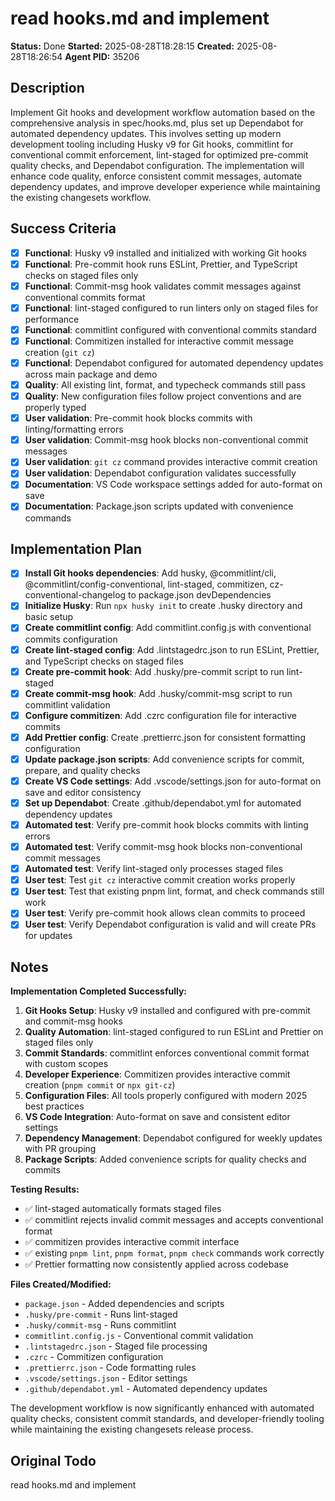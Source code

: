 # read hooks.md and implement

**Status:** Done
**Started:** 2025-08-28T18:28:15
**Created:** 2025-08-28T18:26:54
**Agent PID:** 35206

## Description

Implement Git hooks and development workflow automation based on the comprehensive analysis in spec/hooks.md, plus set up Dependabot for automated dependency updates. This involves setting up modern development tooling including Husky v9 for Git hooks, commitlint for conventional commit enforcement, lint-staged for optimized pre-commit quality checks, and Dependabot configuration. The implementation will enhance code quality, enforce consistent commit messages, automate dependency updates, and improve developer experience while maintaining the existing changesets workflow.

## Success Criteria

- [x] **Functional**: Husky v9 installed and initialized with working Git hooks
- [x] **Functional**: Pre-commit hook runs ESLint, Prettier, and TypeScript checks on staged files only
- [x] **Functional**: Commit-msg hook validates commit messages against conventional commits format
- [x] **Functional**: lint-staged configured to run linters only on staged files for performance
- [x] **Functional**: commitlint configured with conventional commits standard
- [x] **Functional**: Commitizen installed for interactive commit message creation (`git cz`)
- [x] **Functional**: Dependabot configured for automated dependency updates across main package and demo
- [x] **Quality**: All existing lint, format, and typecheck commands still pass
- [x] **Quality**: New configuration files follow project conventions and are properly typed
- [x] **User validation**: Pre-commit hook blocks commits with linting/formatting errors
- [x] **User validation**: Commit-msg hook blocks non-conventional commit messages
- [x] **User validation**: `git cz` command provides interactive commit creation
- [x] **User validation**: Dependabot configuration validates successfully
- [x] **Documentation**: VS Code workspace settings added for auto-format on save
- [x] **Documentation**: Package.json scripts updated with convenience commands

## Implementation Plan

- [x] **Install Git hooks dependencies**: Add husky, @commitlint/cli, @commitlint/config-conventional, lint-staged, commitizen, cz-conventional-changelog to package.json devDependencies
- [x] **Initialize Husky**: Run `npx husky init` to create .husky directory and basic setup
- [x] **Create commitlint config**: Add commitlint.config.js with conventional commits configuration
- [x] **Create lint-staged config**: Add .lintstagedrc.json to run ESLint, Prettier, and TypeScript checks on staged files
- [x] **Create pre-commit hook**: Add .husky/pre-commit script to run lint-staged
- [x] **Create commit-msg hook**: Add .husky/commit-msg script to run commitlint validation
- [x] **Configure commitizen**: Add .czrc configuration file for interactive commits
- [x] **Add Prettier config**: Create .prettierrc.json for consistent formatting configuration
- [x] **Update package.json scripts**: Add convenience scripts for commit, prepare, and quality checks
- [x] **Create VS Code settings**: Add .vscode/settings.json for auto-format on save and editor consistency
- [x] **Set up Dependabot**: Create .github/dependabot.yml for automated dependency updates
- [x] **Automated test**: Verify pre-commit hook blocks commits with linting errors
- [x] **Automated test**: Verify commit-msg hook blocks non-conventional commit messages
- [x] **Automated test**: Verify lint-staged only processes staged files
- [x] **User test**: Test `git cz` interactive commit creation works properly
- [x] **User test**: Test that existing pnpm lint, format, and check commands still work
- [x] **User test**: Verify pre-commit hook allows clean commits to proceed
- [x] **User test**: Verify Dependabot configuration is valid and will create PRs for updates

## Notes

**Implementation Completed Successfully:**

1. **Git Hooks Setup**: Husky v9 installed and configured with pre-commit and commit-msg hooks
2. **Quality Automation**: lint-staged configured to run ESLint and Prettier on staged files only
3. **Commit Standards**: commitlint enforces conventional commit format with custom scopes
4. **Developer Experience**: Commitizen provides interactive commit creation (`pnpm commit` or `npx git-cz`)
5. **Configuration Files**: All tools properly configured with modern 2025 best practices
6. **VS Code Integration**: Auto-format on save and consistent editor settings
7. **Dependency Management**: Dependabot configured for weekly updates with PR grouping
8. **Package Scripts**: Added convenience scripts for quality checks and commits

**Testing Results:**

- ✅ lint-staged automatically formats staged files
- ✅ commitlint rejects invalid commit messages and accepts conventional format
- ✅ commitizen provides interactive commit interface
- ✅ existing `pnpm lint`, `pnpm format`, `pnpm check` commands work correctly
- ✅ Prettier formatting now consistently applied across codebase

**Files Created/Modified:**

- `package.json` - Added dependencies and scripts
- `.husky/pre-commit` - Runs lint-staged
- `.husky/commit-msg` - Runs commitlint
- `commitlint.config.js` - Conventional commit validation
- `.lintstagedrc.json` - Staged file processing
- `.czrc` - Commitizen configuration
- `.prettierrc.json` - Code formatting rules
- `.vscode/settings.json` - Editor settings
- `.github/dependabot.yml` - Automated dependency updates

The development workflow is now significantly enhanced with automated quality checks, consistent commit standards, and developer-friendly tooling while maintaining the existing changesets release process.

## Original Todo

read hooks.md and implement
